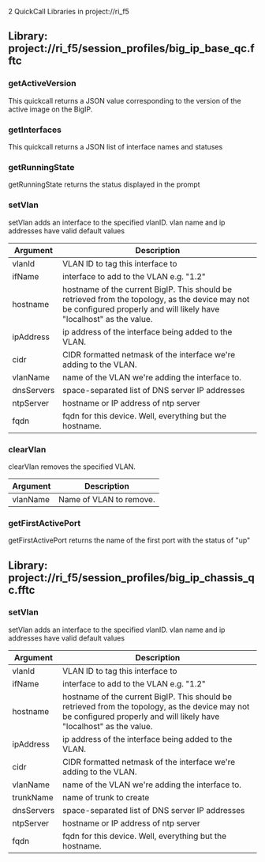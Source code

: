 2 QuickCall Libraries in project://ri_f5
## Library: project://ri_f5/session_profiles/big_ip_base_qc.fftc
### getActiveVersion
This quickcall returns a JSON value corresponding to the version of the active image on the BigIP.
### getInterfaces
This quickcall returns a JSON list of interface names and statuses
### getRunningState
getRunningState returns the status displayed in the prompt
### setVlan
setVlan adds an interface to the specified vlanID.  vlan name and ip addresses have valid default values

Argument | Description
------------ | -------------
vlanId | VLAN ID to tag this interface to
ifName | interface to add to the VLAN e.g. "1.2"
hostname | hostname of the current BigIP.  This should be retrieved from the topology, as the device may not be configured properly and will likely have "localhost" as the value.
ipAddress | ip address of the interface being added to the VLAN.
cidr | CIDR formatted netmask of the interface we're adding to the VLAN.
vlanName | name of the VLAN we're adding the interface to.
dnsServers | space-separated list of DNS server IP addresses
ntpServer | hostname or IP address of ntp server
fqdn | fqdn for this device.  Well, everything but the hostname.
### clearVlan
clearVlan removes the specified VLAN.

Argument | Description
------------ | -------------
vlanName | Name of VLAN to remove.
### getFirstActivePort
getFirstActivePort returns the name of the first port with the status of "up"
## Library: project://ri_f5/session_profiles/big_ip_chassis_qc.fftc
### setVlan
setVlan adds an interface to the specified vlanID.  vlan name and ip addresses have valid default values

Argument | Description
------------ | -------------
vlanId | VLAN ID to tag this interface to
ifName | interface to add to the VLAN e.g. "1.2"
hostname | hostname of the current BigIP.  This should be retrieved from the topology, as the device may not be configured properly and will likely have "localhost" as the value.
ipAddress | ip address of the interface being added to the VLAN.
cidr | CIDR formatted netmask of the interface we're adding to the VLAN.
vlanName | name of the VLAN we're adding the interface to.
trunkName | name of trunk to create
dnsServers | space-separated list of DNS server IP addresses
ntpServer | hostname or IP address of ntp server
fqdn | fqdn for this device.  Well, everything but the hostname.
